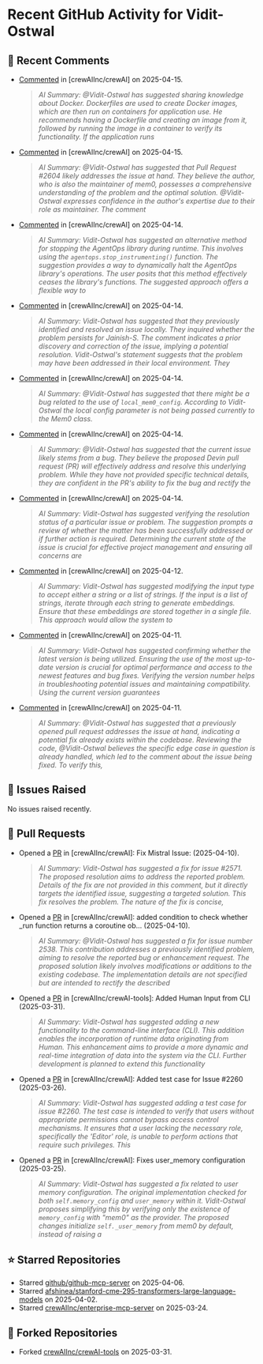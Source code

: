 # Recent GitHub Activity for Vidit-Ostwal

## 💬 Recent Comments
- [Commented](https://github.com/crewAIInc/crewAI/issues/2574#issuecomment-2803738151) in [crewAIInc/crewAI] on 2025-04-15.
  > *AI Summary: @Vidit-Ostwal has suggested sharing knowledge about Docker. Dockerfiles are used to create Docker images, which are then run on containers for application use. He recommends having a Dockerfile and creating an image from it, followed by running the image in a container to verify its functionality. If the application runs*
- [Commented](https://github.com/crewAIInc/crewAI/issues/2599#issuecomment-2803728791) in [crewAIInc/crewAI] on 2025-04-15.
  > *AI Summary: @Vidit-Ostwal has suggested that Pull Request #2604 likely addresses the issue at hand. They believe the author, who is also the maintainer of mem0, possesses a comprehensive understanding of the problem and the optimal solution. @Vidit-Ostwal expresses confidence in the author's expertise due to their role as maintainer. The comment*
- [Commented](https://github.com/crewAIInc/crewAI/issues/2601#issuecomment-2800976070) in [crewAIInc/crewAI] on 2025-04-14.
  > *AI Summary: Vidit-Ostwal has suggested an alternative method for stopping the AgentOps library during runtime. This involves using the `agentops.stop_instrumenting()` function. The suggestion provides a way to dynamically halt the AgentOps library's operations. The user posits that this method effectively ceases the library's functions. The suggested approach offers a flexible way to*
- [Commented](https://github.com/crewAIInc/crewAI/issues/2599#issuecomment-2800682172) in [crewAIInc/crewAI] on 2025-04-14.
  > *AI Summary: Vidit-Ostwal has suggested that they previously identified and resolved an issue locally. They inquired whether the problem persists for Jainish-S. The comment indicates a prior discovery and correction of the issue, implying a potential resolution. Vidit-Ostwal's statement suggests that the problem may have been addressed in their local environment. They*
- [Commented](https://github.com/crewAIInc/crewAI/issues/2599#issuecomment-2800633063) in [crewAIInc/crewAI] on 2025-04-14.
  > *AI Summary: @Vidit-Ostwal has suggested that there might be a bug related to the use of `local_mem0_config`. According to Vidit-Ostwal the local config parameter is not being passed currently to the Mem0 class.*
- [Commented](https://github.com/crewAIInc/crewAI/issues/2587#issuecomment-2800612369) in [crewAIInc/crewAI] on 2025-04-14.
  > *AI Summary: @Vidit-Ostwal has suggested that the current issue likely stems from a bug. They believe the proposed Devin pull request (PR) will effectively address and resolve this underlying problem. While they have not provided specific technical details, they are confident in the PR's ability to fix the bug and rectify the*
- [Commented](https://github.com/crewAIInc/crewAI/issues/2513#issuecomment-2800343499) in [crewAIInc/crewAI] on 2025-04-14.
  > *AI Summary: Vidit-Ostwal has suggested verifying the resolution status of a particular issue or problem. The suggestion prompts a review of whether the matter has been successfully addressed or if further action is required. Determining the current state of the issue is crucial for effective project management and ensuring all concerns are*
- [Commented](https://github.com/crewAIInc/crewAI/issues/1919#issuecomment-2798490993) in [crewAIInc/crewAI] on 2025-04-12.
  > *AI Summary: Vidit-Ostwal has suggested modifying the input type to accept either a string or a list of strings. If the input is a list of strings, iterate through each string to generate embeddings. Ensure that these embeddings are stored together in a single file. This approach would allow the system to*
- [Commented](https://github.com/crewAIInc/crewAI/issues/2513#issuecomment-2797700355) in [crewAIInc/crewAI] on 2025-04-11.
  > *AI Summary: Vidit-Ostwal has suggested confirming whether the latest version is being utilized. Ensuring the use of the most up-to-date version is crucial for optimal performance and access to the newest features and bug fixes. Verifying the version number helps in troubleshooting potential issues and maintaining compatibility. Using the current version guarantees*
- [Commented](https://github.com/crewAIInc/crewAI/issues/2194#issuecomment-2797601816) in [crewAIInc/crewAI] on 2025-04-11.
  > *AI Summary: @Vidit-Ostwal has suggested that a previously opened pull request addresses the issue at hand, indicating a potential fix already exists within the codebase. Reviewing the code, @Vidit-Ostwal believes the specific edge case in question is already handled, which led to the comment about the issue being fixed. To verify this,*

## 🐛 Issues Raised
No issues raised recently.

## 🚀 Pull Requests
- Opened a [PR](https://github.com/crewAIInc/crewAI/pull/2580) in [crewAIInc/crewAI]: Fix Mistral Issue: (2025-04-10).
  > *AI Summary: Vidit-Ostwal has suggested a fix for issue #2571. The proposed resolution aims to address the reported problem. Details of the fix are not provided in this comment, but it directly targets the identified issue, suggesting a targeted solution. This fix resolves the problem. The nature of the fix is concise,*
- Opened a [PR](https://github.com/crewAIInc/crewAI/pull/2570) in [crewAIInc/crewAI]: added condition to check whether _run function returns a coroutine ob… (2025-04-10).
  > *AI Summary: @Vidit-Ostwal has suggested a fix for issue number 2538. This contribution addresses a previously identified problem, aiming to resolve the reported bug or enhancement request. The proposed solution likely involves modifications or additions to the existing codebase. The implementation details are not specified but are intended to rectify the described*
- Opened a [PR](https://github.com/crewAIInc/crewAI-tools/pull/251) in [crewAIInc/crewAI-tools]: Added Human Input from CLI (2025-03-31).
  > *AI Summary: Vidit-Ostwal has suggested adding a new functionality to the command-line interface (CLI). This addition enables the incorporation of runtime data originating from Human. This enhancement aims to provide a more dynamic and real-time integration of data into the system via the CLI. Further development is planned to extend this functionality*
- Opened a [PR](https://github.com/crewAIInc/crewAI/pull/2484) in [crewAIInc/crewAI]: Added test case for Issue #2260 (2025-03-26).
  > *AI Summary: Vidit-Ostwal has suggested adding a test case for issue #2260. The test case is intended to verify that users without appropriate permissions cannot bypass access control mechanisms. It ensures that a user lacking the necessary role, specifically the 'Editor' role, is unable to perform actions that require such privileges. This*
- Opened a [PR](https://github.com/crewAIInc/crewAI/pull/2469) in [crewAIInc/crewAI]: Fixes user_memory configuration (2025-03-25).
  > *AI Summary: Vidit-Ostwal has suggested a fix related to user memory configuration. The original implementation checked for both `self.memory_config` and `user_memory` within it. Vidit-Ostwal proposes simplifying this by verifying only the existence of `memory_config` with "mem0" as the provider. The proposed changes initialize `self._user_memory` from mem0 by default, instead of raising a*

## ⭐ Starred Repositories
- Starred [github/github-mcp-server](https://github.com/github/github-mcp-server) on 2025-04-06.
- Starred [afshinea/stanford-cme-295-transformers-large-language-models](https://github.com/afshinea/stanford-cme-295-transformers-large-language-models) on 2025-04-02.
- Starred [crewAIInc/enterprise-mcp-server](https://github.com/crewAIInc/enterprise-mcp-server) on 2025-03-24.

## 🍴 Forked Repositories
- Forked [crewAIInc/crewAI-tools](https://github.com/Vidit-Ostwal/crewAI-tools) on 2025-03-31.
